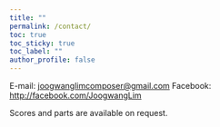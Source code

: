 ```yaml
---
title: ""
permalink: /contact/
toc: true
toc_sticky: true
toc_label: ""
author_profile: false
---
```

E-mail: joogwanglimcomposer@gmail.com
Facebook: http://facebook.com/JoogwangLim

Scores and parts are available on request.
